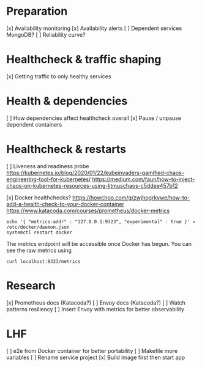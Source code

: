 # Preparation
[x] Availability monitoring
[x] Availability alerts
[ ] Dependent services MongoDB?
[ ] Reliability curve?

# Healthcheck & traffic shaping
[x] Getting traffic to only healthy services

# Health & dependencies
[ ] How dependencies affect healthcheck overall
[x] Pause / unpause dependent containers

# Healthcheck & restarts
[ ] Liveness and readiness probe
https://kubernetes.io/blog/2020/01/22/kubeinvaders-gamified-chaos-engineering-tool-for-kubernetes/
https://medium.com/faun/how-to-inject-chaos-on-kubernetes-resources-using-litmuschaos-c5ddee457b12

[x] Docker healthchecks?
https://howchoo.com/g/zwjhogrkywe/how-to-add-a-health-check-to-your-docker-container
https://www.katacoda.com/courses/prometheus/docker-metrics
```
echo '{ "metrics-addr" : "127.0.0.1:9323", "experimental" : true }' > /etc/docker/daemon.json
systemctl restart docker
```
The metrics endpoint will be accessible once Docker has begun. You can see the raw metrics 
using 
```
curl localhost:9323/metrics
```

# Research 
[x] Prometheus docs (Katacoda?)
[ ] Envoy docs (Katacoda?)
[ ] Watch patterns resiliency
[ ] Insert Envoy with metrics for better observability

# LHF
[ ] e2e from Docker container for better portability
[ ] Makefile more variables
[ ] Rename service project
[x] Build image first then start app